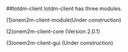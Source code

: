 ##Iotdm-client
Iotdm-client has three modules.

(1)onem2m-client-module(Under construction)

(2)onem2m-client-core (Version 2.0.1)

(3)onem2m-client-gui (Under construction)